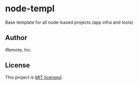 # node-templ

Base template for all node-based projects (app infra and tools)

## Author

iRemote, Inc.

## License

This project is [MIT licensed](./LICENSE).
